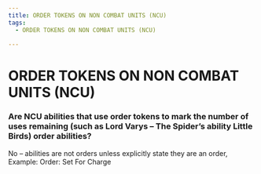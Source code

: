 ```yaml
---
title: ORDER TOKENS ON NON COMBAT UNITS (NCU)
tags:
  - ORDER TOKENS ON NON COMBAT UNITS (NCU)

---
```


# ORDER TOKENS ON NON COMBAT UNITS (NCU)

### Are NCU abilities that use order tokens to mark the number of uses remaining (such as Lord Varys – The Spider’s ability Little Birds) order abilities? 

No – abilities are not orders unless explicitly state they are an order, Example: Order: Set For Charge


